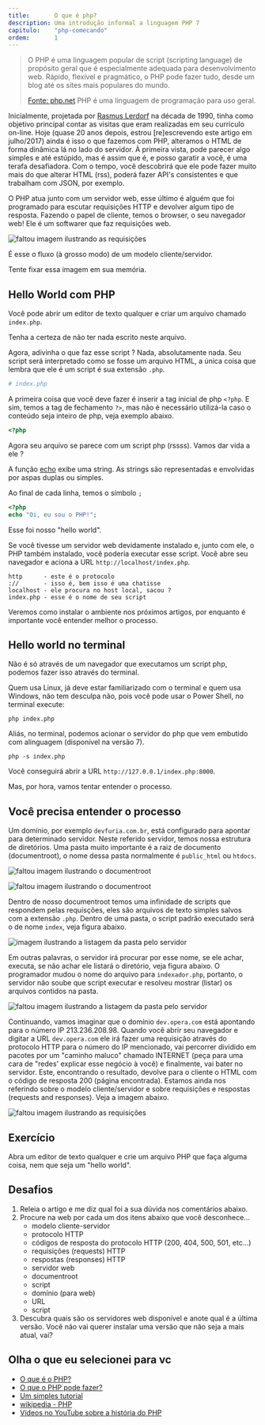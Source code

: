 ```yaml
---
title:       O que é php?
description: Uma introdução informal a linguagem PHP 7
capitulo:    "php-comecando"
ordem:       1
---
```


> O PHP é uma linguagem popular de script (scripting language) de propósito geral que é especialmente adequada para
> desenvolvimento web. Rápido, flexível e pragmático, o PHP pode fazer tudo, desde um blog até os sites mais populares
> do mundo.
>
> [Fonte: php.net](http://www.php.net/)
PHP é uma linguagem de programação para uso geral.

Inicialmente, projetada por [Rasmus Lerdorf](http://pt.wikipedia.org/wiki/Rasmus_Lerdorf) na década de
1990, tinha como objetivo principal contar as visitas que eram realizadas em seu currículo on-line.  Hoje (quase 20 anos
depois, estrou [re]escrevendo este artigo em julho/2017) ainda é isso o que fazemos com PHP, alteramos o  HTML de forma
dinâmica lá no lado do servidor. À primeira vista, pode parecer algo simples e até estúpido, mas é assim que é, e posso
garatir a você, é uma terafa desafiadora. Com o tempo, você descobrirá que ele pode fazer muito mais do que alterar HTML
(rss), poderá fazer API's consistentes e que trabalham com JSON, por exemplo.

O PHP atua junto com um servidor web, esse último é alguém que foi programado para escutar requisições HTTP e devolver
algum tipo de resposta. Fazendo o papel de cliente, temos o browser, o seu navegador web! Ele é um softwarer que faz
requisições web.

![faltou imagem ilustrando as requisições](requisicoes.png "imagem ilustrando as requisições")

É esse o fluxo (à grosso modo) de um modelo cliente/servidor.

Tente fixar essa imagem em sua memória.



## Hello World com PHP

Você pode abrir um editor de texto qualquer e criar um arquivo chamado `index.php`.

Tenha a certeza de não ter nada escrito neste arquivo.

Agora, adivinha o que faz esse script ? Nada, absolutamente nada. Seu script será interpretado como se fosse um arquivo
HTML, a única coisa que lembra que ele é um script é sua extensão `.php`.

```php
# index.php
```

A primeira coisa que você deve fazer é inserir a tag inicial de php `<?php`. E sim, temos a tag de fechamento `?>`, mas
não é necessário utilizá-la caso o conteúdo seja inteiro de php, veja exemplo abaixo.

```php
<?php
```

Agora seu arquivo se parece com um script php (rssss). Vamos dar vida a ele ?

A função [echo](https://secure.php.net/manual/pt_BR/function.echo.php) exibe uma string. As strings são representadas e
envolvidas por aspas duplas ou simples.

Ao final de cada linha, temos o símbolo `;`

```php
<?php
echo "Oi, eu sou o PHP!";
```

Esse foi nosso "hello world".

Se você tivesse um servidor web devidamente instalado e, junto com ele, o PHP também instalado, você poderia executar
esse script. Você abre seu navegador e aciona a URL `http://localhost/index.php`.

```
http      - este é o protocolo
://       - isso é, bem isso é uma chatisse
localhost - ele procura no host local, sacou ?
index.php - esse é o nome de seu script
```
Veremos como instalar o ambiente nos próximos artigos, por enquanto é importante você entender melhor o processo.


## Hello world no terminal

Não é só através de um navegador que executamos um script php, podemos fazer isso através do terminal.

Quem usa Linux, já deve estar familiarizado com o terminal e quem usa Windows, não tem desculpa não, pois você pode
usar o Power Shell, no terminal execute:

    php index.php

Aliás, no terminal, podemos acionar o servidor do php que vem embutido com alinguagem (disponível na versão 7).

    php -s index.php

Você conseguirá abrir a URL `http://127.0.0.1/index.php:8000`.

Mas, por hora, vamos tentar entender o processo.


## Você precisa entender o processo

Um domínio, por exemplo `devfuria.com.br`, está configurado para apontar para determinado servidor. Neste referido
servidor, temos nossa estrutura de diretórios. Uma pasta muito importante é a raiz de documento (documentroot), o nome
dessa pasta normalmente é `public_html` ou `htdocs`.


![faltou imagem ilustrando o documentroot](document-root-02.png "imagem ilustrando o documentroot")

![faltou imagem ilustrando o documentroot](document-root-01.png "imagem ilustrando o documentroot")

Dentro de nosso documentroot temos uma infinidade de scripts que respondem pelas requisções, eles são arquivos de texto
simples salvos com a extensão `.php`. Dentro de uma pasta, o script padrão executado será o de nome `index`, veja figura
abaixo.

![imagem ilustrando a listagem da pasta pelo servidor](index-php-01.png "imagem ilustrando a listagem da pasta pelo servidor")

Em outras palavras, o servidor irá procurar por esse nome, se ele achar, executa, se não achar ele listará o diretório,
veja figura abaixo. O programador mudou o nome do arquivo para `indexador.php`, portanto, o servidor não soube que script
executar e resolveu mostrar (listar) os arquivos contidos na pasta.

![faltou imagem ilustrando a listagem da pasta pelo servidor](apache-lista-diretorio-01.png "imagem ilustrando a listagem da pasta pelo servidor")


Continuando, vamos imaginar que o domínio `dev.opera.com` está apontando para o número IP 213.236.208.98. Quando você
abrir seu navegador e digitar a URL `dev.opera.com` ele irá fazer uma requisição através do protocolo HTTP para
o número do IP mencionado, vai percorrer dividido em pacotes por um "caminho maluco" chamado INTERNET (peça para uma cara
de "redes' explicar esse negócio à você) e finalmente, vai bater no servidor. Este, encontrando o resultado, devolve
para o cliente o HTML com o código de resposta 200 (página encontrada). Estamos ainda nos referindo sobre o modelo
cliente/servidor e sobre requisições e respostas (requests and responses). Veja a imagem abaixo.

![faltou imagem ilustrando as requisições](requisicoes-02.gif "imagem ilustrando as requisições")



## Exercício

Abra um editor de texto qualquer e crie um arquivo PHP que faça alguma coisa, nem que seja um "hello world".

## Desafios

1. Releia o artigo e me diz qual foi a sua dúvida nos comentários abaixo.
2. Procure na web por cada um dos itens abaixo que você desconhece...
    - modelo cliente-servidor
    - protocolo HTTP
    - códigos de resposta do protocolo HTTP (200, 404, 500, 501, etc...)
    - requisições (requests) HTTP
    - respostas (responses) HTTP
    - servidor web
    - documentroot
    - script
    - domínio (para web)
    - URL
    - script
3. Descubra quais são os servidores web disponível e anote qual é a  última versão. Você não vai querer instalar uma
versão que não seja a mais atual, vai?


## Olha o que eu selecionei para vc

- [O que é o PHP?](https://secure.php.net/manual/pt_BR/intro-whatis.php)
- [O que o PHP pode fazer?](https://secure.php.net/manual/pt_BR/intro-whatcando.php)
- [Um simples tutorial](https://secure.php.net/manual/pt_BR/tutorial.php)
- [wikipedia - PHP](https://pt.wikipedia.org/wiki/PHP)
- [Vídeos no YouTube sobre a história do PHP](https://www.youtube.com/results?search_query=hist%C3%B3ria+do+php)